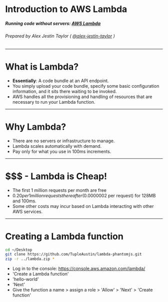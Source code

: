 Introduction to AWS Lambda
===

##### Running code without servers: [AWS Lambda](https://aws.amazon.com/lambda/)

###### Prepared by Alex Jestin Taylor ( [@alex-jestin-taylor](https://github.com/alex-jestin-taylor) )

---
# What is Lambda?

- **Essentially**: A code bundle at an API endpoint. 
- You simply upload your code bundle, specify some basic configuration information, and it sits there waiting to be invoked.
- AWS handles all the provisioning and handling of resources that are necessary to run your Lambda function.

---
# Why Lambda?

- There are no servers or infrastructure to manage.
- Lambda scales automatically with demand.
- Pay only for what you use in 100ms increments.

---
# $$$ - Lambda is Cheap!

- The first 1 million requests per month are free
- $0.20 per 1 million requests thereafter ($0.0000002 per request) for 128MB and 100ms.
- Some other costs may incur based on Lambda interacting with other AWS services.

---
# Creating a Lambda function

```bash
cd ~/Desktop
git clone https://github.com/TupleAustin/lambda-phantomjs.git
zip -r ../lambda.zip *
```
- Log in to the console: https://console.aws.amazon.com/lambda/
- 'Create a Lambda function'
- 'hello-world'
- 'Next'
- Give the function a name > assign a role > 'Allow' > 'Next' > 'Create function'